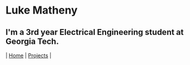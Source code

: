 # Luke Matheny

## I'm a 3rd year Electrical Engineering student at Georgia Tech.

| [Home](index.html) | [Projects](projects.html) |